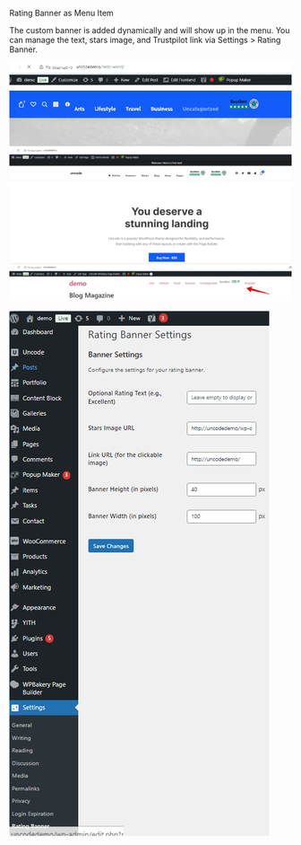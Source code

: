 Rating Banner as Menu Item

The custom banner is added dynamically and will show up in the menu. 
You can manage the text, stars image, and Trustpilot link via Settings > Rating Banner.

![Alt text](https://github.com/childtheme/uncode/blob/custom-menu-rating-banner/screenshot2.jpg)
![Alt text](https://github.com/childtheme/uncode/blob/custom-menu-rating-banner/screenshot3.jpg)
![Alt text](https://github.com/childtheme/uncode/blob/custom-menu-rating-banner/screenshot4.jpg)

![Alt text](https://github.com/childtheme/uncode/blob/custom-menu-rating-banner/screenshot1.png)



   
